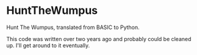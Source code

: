 # HuntTheWumpus
Hunt The Wumpus, translated from BASIC to Python.

This code was written over two years ago and probably could be cleaned up. I'll get around to it eventually.
